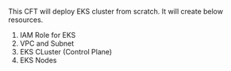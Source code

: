 This CFT will deploy EKS cluster from scratch. It will create below resources.
1) IAM Role for EKS
2) VPC and Subnet
3) EKS CLuster (Control Plane)
4) EKS Nodes
